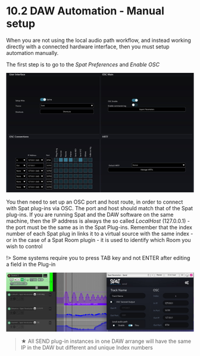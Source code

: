 # 10.2 DAW Automation - Manual setup

When you are not using the local audio path workflow, and instead working directly with a connected hardware interface, then you must setup automation manually.

The first step is to go to the _Spat Preferences_ and _Enable OSC_

![](include/SpatRevolution_UserGuide_-191.jpg)

You then need to set up an OSC port and host route, in order to connect with Spat
plug-ins via OSC. The port and host should match that of the Spat plug-ins. If you
are running Spat and the DAW software on the same machine, then the IP address
is always the so called _LocalHost_ (127.0.0.1) - the port must be the same as in the
Spat Plug-ins. Remember that the index number of each Spat plug in links it to a
virtual source with the same index - or in the case of a Spat Room plugin - it is used
to identify which Room you wish to control



!> Some systems require you to press TAB key and not ENTER after
editing a field in the Plug-in

![](include/SpatRevolution_UserGuide_-193.jpg)


> ★ All SEND plug-in instances in one DAW arrange will have the same IP
in the DAW but different and unique Index numbers

